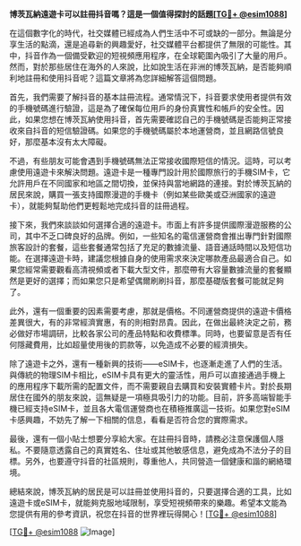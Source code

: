 **博茨瓦納遠遊卡可以註冊抖音嗎？這是一個值得探討的話題[[TG💪+ @esim1088](https://t.me/s/esim1088)]**

在這個數字化的時代，社交媒體已經成為人們生活中不可或缺的一部分。無論是分享生活的點滴，還是追尋新的興趣愛好，社交媒體平台都提供了無限的可能性。其中，抖音作為一個備受歡迎的短視頻應用程序，在全球範圍內吸引了大量的用戶。然而，對於那些居住在海外的人來說，比如說生活在非洲的博茨瓦納，是否能夠順利地註冊和使用抖音呢？這篇文章將為您詳細解答這個問題。

首先，我們需要了解抖音的基本註冊流程。通常情況下，抖音要求使用者提供有效的手機號碼進行驗證，這是為了確保每位用戶的身份真實性和帳戶的安全性。因此，如果您想在博茨瓦納使用抖音，首先需要確認自己的手機號碼是否能夠正常接收來自抖音的短信驗證碼。如果您的手機號碼屬於本地運營商，並且網路信號良好，那麼基本沒有太大障礙。

不過，有些朋友可能會遇到手機號碼無法正常接收國際短信的情況。這時，可以考慮使用遠遊卡來解決問題。遠遊卡是一種專門設計用於國際旅行的手機SIM卡，它允許用戶在不同國家和地區之間切換，並保持與當地網路的連接。對於博茨瓦納的居民來說，購買一張支持國際漫遊的手機卡（例如某些歐美或亞洲國家的遠遊卡），就能夠幫助他們更輕鬆地完成抖音的註冊過程。

接下來，我們來談談如何選擇合適的遠遊卡。市面上有許多提供國際漫遊服務的公司，其中不乏口碑良好的品牌。例如，一些知名的電信運營商會推出專門針對國際旅客設計的套餐，這些套餐通常包括了充足的數據流量、語音通話時間以及短信功能。在選擇遠遊卡時，建議您根據自身的使用需求來決定哪款產品最適合自己。如果您經常需要觀看高清視頻或者下載大型文件，那麼帶有大容量數據流量的套餐顯然是更好的選擇；而如果您只是希望偶爾刷刷抖音，那麼基礎版套餐可能就足夠了。

此外，還有一個重要的因素需要考慮，那就是價格。不同運營商提供的遠遊卡價格差異很大，有的非常經濟實惠，有的則相對昂貴。因此，在做出最終決定之前，務必做好市場調研，比較各家公司的產品特點和收費標準。同時，也要留意是否有任何隱藏費用，比如超量使用後的罰款等，以免造成不必要的經濟損失。

除了遠遊卡之外，還有一種新興的技術——eSIM卡，也逐漸走進了人們的生活。與傳統的物理SIM卡相比，eSIM卡具有更大的靈活性，用戶可以直接通過手機上的應用程序下載所需的配置文件，而不需要親自去購買和安裝實體卡片。對於長期居住在國外的朋友來說，這無疑是一項極具吸引力的功能。目前，許多高端智能手機已經支持eSIM卡，並且各大電信運營商也在積極推廣這一技術。如果您對eSIM卡感興趣，不妨先了解一下相關的信息，看看是否符合您的實際需求。

最後，還有一個小貼士想要分享給大家。在註冊抖音時，請務必注意保護個人隱私。不要隨意透露自己的真實姓名、住址或其他敏感信息，避免成為不法分子的目標。另外，也要遵守抖音的社區規則，尊重他人，共同營造一個健康和諧的網絡環境。

總結來說，博茨瓦納的居民是可以註冊並使用抖音的，只要選擇合適的工具，比如遠遊卡或eSIM卡，就能夠克服地域限制，享受短視頻帶來的樂趣。希望本文能為您提供有用的參考資訊，祝您在抖音的世界裡玩得開心！[[TG💪+ @esim1088](https://t.me/s/esim1088)]

[[TG💪+ @esim1088](https://t.me/s/esim1088) ![Image](https://i.postimg.cc/4NQfJmqS/Snipaste-2025-05-13-00-14-12.png)]
